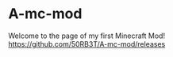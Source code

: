 # A-mc-mod
Welcome to the page of my first Minecraft Mod!
<br >
https://github.com/50RB3T/A-mc-mod/releases
